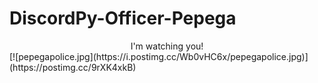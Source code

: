 # DiscordPy-Officer-Pepega
 <div id="header" align="center">
  I'm watching you!
</div>
[![pepegapolice.jpg](https://i.postimg.cc/Wb0vHC6x/pepegapolice.jpg)](https://postimg.cc/9rXK4xkB)


 
